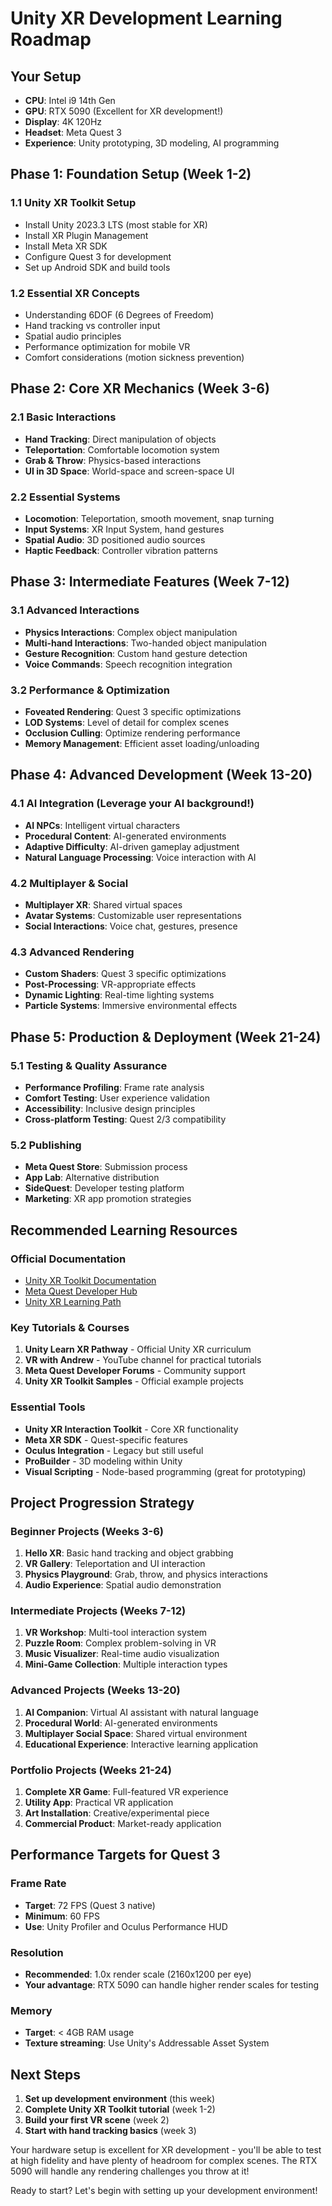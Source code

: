 # Unity XR Development Learning Roadmap

## Your Setup
- **CPU**: Intel i9 14th Gen
- **GPU**: RTX 5090 (Excellent for XR development!)
- **Display**: 4K 120Hz
- **Headset**: Meta Quest 3
- **Experience**: Unity prototyping, 3D modeling, AI programming

## Phase 1: Foundation Setup (Week 1-2)

### 1.1 Unity XR Toolkit Setup
- Install Unity 2023.3 LTS (most stable for XR)
- Install XR Plugin Management
- Install Meta XR SDK
- Configure Quest 3 for development
- Set up Android SDK and build tools

### 1.2 Essential XR Concepts
- Understanding 6DOF (6 Degrees of Freedom)
- Hand tracking vs controller input
- Spatial audio principles
- Performance optimization for mobile VR
- Comfort considerations (motion sickness prevention)

## Phase 2: Core XR Mechanics (Week 3-6)

### 2.1 Basic Interactions
- **Hand Tracking**: Direct manipulation of objects
- **Teleportation**: Comfortable locomotion system
- **Grab & Throw**: Physics-based interactions
- **UI in 3D Space**: World-space and screen-space UI

### 2.2 Essential Systems
- **Locomotion**: Teleportation, smooth movement, snap turning
- **Input Systems**: XR Input System, hand gestures
- **Spatial Audio**: 3D positioned audio sources
- **Haptic Feedback**: Controller vibration patterns

## Phase 3: Intermediate Features (Week 7-12)

### 3.1 Advanced Interactions
- **Physics Interactions**: Complex object manipulation
- **Multi-hand Interactions**: Two-handed object manipulation
- **Gesture Recognition**: Custom hand gesture detection
- **Voice Commands**: Speech recognition integration

### 3.2 Performance & Optimization
- **Foveated Rendering**: Quest 3 specific optimizations
- **LOD Systems**: Level of detail for complex scenes
- **Occlusion Culling**: Optimize rendering performance
- **Memory Management**: Efficient asset loading/unloading

## Phase 4: Advanced Development (Week 13-20)

### 4.1 AI Integration (Leverage your AI background!)
- **AI NPCs**: Intelligent virtual characters
- **Procedural Content**: AI-generated environments
- **Adaptive Difficulty**: AI-driven gameplay adjustment
- **Natural Language Processing**: Voice interaction with AI

### 4.2 Multiplayer & Social
- **Multiplayer XR**: Shared virtual spaces
- **Avatar Systems**: Customizable user representations
- **Social Interactions**: Voice chat, gestures, presence

### 4.3 Advanced Rendering
- **Custom Shaders**: Quest 3 specific optimizations
- **Post-Processing**: VR-appropriate effects
- **Dynamic Lighting**: Real-time lighting systems
- **Particle Systems**: Immersive environmental effects

## Phase 5: Production & Deployment (Week 21-24)

### 5.1 Testing & Quality Assurance
- **Performance Profiling**: Frame rate analysis
- **Comfort Testing**: User experience validation
- **Accessibility**: Inclusive design principles
- **Cross-platform Testing**: Quest 2/3 compatibility

### 5.2 Publishing
- **Meta Quest Store**: Submission process
- **App Lab**: Alternative distribution
- **SideQuest**: Developer testing platform
- **Marketing**: XR app promotion strategies

## Recommended Learning Resources

### Official Documentation
- [Unity XR Toolkit Documentation](https://docs.unity3d.com/Packages/com.unity.xr.interaction.toolkit@latest/)
- [Meta Quest Developer Hub](https://developer.oculus.com/)
- [Unity XR Learning Path](https://learn.unity.com/pathway/xr-development)

### Key Tutorials & Courses
1. **Unity Learn XR Pathway** - Official Unity XR curriculum
2. **VR with Andrew** - YouTube channel for practical tutorials
3. **Meta Quest Developer Forums** - Community support
4. **Unity XR Toolkit Samples** - Official example projects

### Essential Tools
- **Unity XR Interaction Toolkit** - Core XR functionality
- **Meta XR SDK** - Quest-specific features
- **Oculus Integration** - Legacy but still useful
- **ProBuilder** - 3D modeling within Unity
- **Visual Scripting** - Node-based programming (great for prototyping)

## Project Progression Strategy

### Beginner Projects (Weeks 3-6)
1. **Hello XR**: Basic hand tracking and object grabbing
2. **VR Gallery**: Teleportation and UI interaction
3. **Physics Playground**: Grab, throw, and physics interactions
4. **Audio Experience**: Spatial audio demonstration

### Intermediate Projects (Weeks 7-12)
1. **VR Workshop**: Multi-tool interaction system
2. **Puzzle Room**: Complex problem-solving in VR
3. **Music Visualizer**: Real-time audio visualization
4. **Mini-Game Collection**: Multiple interaction types

### Advanced Projects (Weeks 13-20)
1. **AI Companion**: Virtual AI assistant with natural language
2. **Procedural World**: AI-generated environments
3. **Multiplayer Social Space**: Shared virtual environment
4. **Educational Experience**: Interactive learning application

### Portfolio Projects (Weeks 21-24)
1. **Complete XR Game**: Full-featured VR experience
2. **Utility App**: Practical VR application
3. **Art Installation**: Creative/experimental piece
4. **Commercial Product**: Market-ready application

## Performance Targets for Quest 3

### Frame Rate
- **Target**: 72 FPS (Quest 3 native)
- **Minimum**: 60 FPS
- **Use**: Unity Profiler and Oculus Performance HUD

### Resolution
- **Recommended**: 1.0x render scale (2160x1200 per eye)
- **Your advantage**: RTX 5090 can handle higher render scales for testing

### Memory
- **Target**: < 4GB RAM usage
- **Texture streaming**: Use Unity's Addressable Asset System

## Next Steps

1. **Set up development environment** (this week)
2. **Complete Unity XR Toolkit tutorial** (week 1-2)
3. **Build your first VR scene** (week 2)
4. **Start with hand tracking basics** (week 3)

Your hardware setup is excellent for XR development - you'll be able to test at high fidelity and have plenty of headroom for complex scenes. The RTX 5090 will handle any rendering challenges you throw at it!

Ready to start? Let's begin with setting up your development environment!

